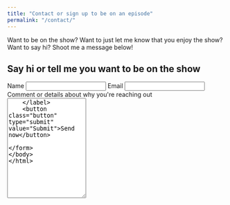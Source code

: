 ```yaml
---
title: "Contact or sign up to be on an episode"
permalink: "/contact/"
---
```


Want to be on the show? Want to just let me know that you enjoy the show? Want to say hi? Shoot me a message below!

## Say hi or tell me you want to be on the show
<form class="form" netlify name="Contact" action="/thanks/">
    <label class="form__label" for="name">Name
        <input type="text" name="name">
    </label>
    <label class="form__label" for="email">Email
        <input type="email" name="email">
    </label>
    <label class="form__label form__full" for="comment">Comment or details about why you're reaching out
        <textarea name="comment" rows="15">
    </label>
    <button class="button" type="submit" value="Submit">Send now</button>

</form>